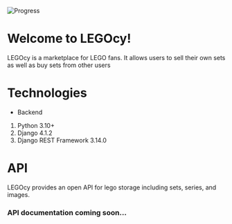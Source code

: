 ![Progress](https://progress-bar.dev/28/?title=progress)
# Welcome to LEGOcy! 

LEGOcy is a marketplace for LEGO fans. It allows users to sell their own sets as well as buy sets from other users 


# Technologies

- Backend
1. Python 3.10+
2. Django 4.1.2
3. Django REST Framework 3.14.0

# API 

LEGOcy provides an open API for lego storage including sets, series, and images. 

<h3 style='italic'>API documentation coming soon...<h3>
